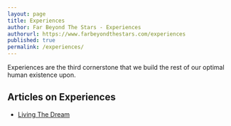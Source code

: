 ```yaml
---
layout: page
title: Experiences
author: Far Beyond The Stars - Experiences
authorurl: https://www.farbeyondthestars.com/experiences
published: true
permalink: /experiences/
---
```


Experiences are the third cornerstone that we build the rest of our optimal human existence upon.

## Articles on Experiences
<ul>
<li><a href="/living-the-dream/">Living The Dream</a></li>
</ul>
